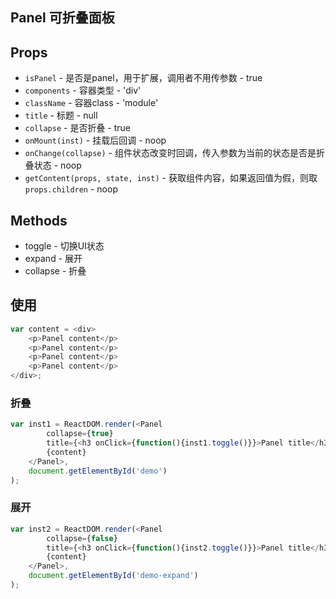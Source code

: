 ## Panel 可折叠面板

## Props
+ `isPanel` - 是否是panel，用于扩展，调用者不用传参数 - true
+ `components` - 容器类型 - 'div'
+ `className` - 容器class - 'module'
+ `title` - 标题 - null
+ `collapse` - 是否折叠 - true
+ `onMount(inst)` - 挂载后回调 - noop
+ `onChange(collapse)` - 组件状态改变时回调，传入参数为当前的状态是否是折叠状态 - noop
+ `getContent(props, state, inst)` - 获取组件内容，如果返回值为假，则取 `props.children` - noop

## Methods
+ toggle - 切换UI状态
+ expand - 展开
+ collapse - 折叠

## 使用
```JavaScript
var content = <div>
    <p>Panel content</p>
    <p>Panel content</p>
    <p>Panel content</p>
    <p>Panel content</p>
</div>;
```
### 折叠
```JavaScript
var inst1 = ReactDOM.render(<Panel
        collapse={true}
        title={<h3 onClick={function(){inst1.toggle()}}>Panel title</h3>}>
        {content}
    </Panel>,
    document.getElementById('demo')
);
```
### 展开
```JavaScript
var inst2 = ReactDOM.render(<Panel
        collapse={false}
        title={<h3 onClick={function(){inst2.toggle()}}>Panel title</h3>}>
        {content}
    </Panel>,
    document.getElementById('demo-expand')
);
```
